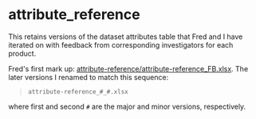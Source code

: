 # attribute_reference

This retains versions of the dataset attributes table that Fred and I have iterated on with feedback from corresponding investigators for each product.

Fred's first mark up: [attribute-reference/attribute-reference_FB.xlsx](attribute_reference/attribute-reference_FB.xlsx). The later versions I renamed to match this sequence:

>`attribute-reference_#_#.xlsx`

where first and second `#` are the major and minor versions, respectively.
